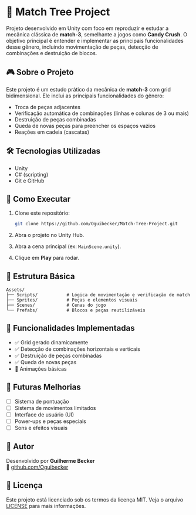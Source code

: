 # 🍬 Match Tree Project

Projeto desenvolvido em Unity com foco em reproduzir e estudar a mecânica clássica de **match-3**, semelhante a jogos como **Candy Crush**. O objetivo principal é entender e implementar as principais funcionalidades desse gênero, incluindo movimentação de peças, detecção de combinações e destruição de blocos.

## 🎮 Sobre o Projeto

Este projeto é um estudo prático da mecânica de **match-3** com grid bidimensional. Ele inclui as principais funcionalidades do gênero:

- Troca de peças adjacentes
- Verificação automática de combinações (linhas e colunas de 3 ou mais)
- Destruição de peças combinadas
- Queda de novas peças para preencher os espaços vazios
- Reações em cadeia (cascatas)

## 🛠️ Tecnologias Utilizadas

- Unity
- C# (scripting)
- Git e GitHub

## 🚀 Como Executar

1. Clone este repositório:
   ```bash
   git clone https://github.com/Oguibecker/Match-Tree-Project.git
   ```

2. Abra o projeto no Unity Hub.

3. Abra a cena principal (ex: `MainScene.unity`).

4. Clique em **Play** para rodar.

## 📁 Estrutura Básica

```
Assets/
├── Scripts/           # Lógica de movimentação e verificação de match
├── Sprites/           # Peças e elementos visuais
├── Scenes/            # Cenas do jogo
└── Prefabs/           # Blocos e peças reutilizáveis
```

## 🧱 Funcionalidades Implementadas

- ✅ Grid gerado dinamicamente
- ✅ Detecção de combinações horizontais e verticais
- ✅ Destruição de peças combinadas
- ✅ Queda de novas peças
- 🔄 Animações básicas

## 📌 Futuras Melhorias

- [ ] Sistema de pontuação
- [ ] Sistema de movimentos limitados
- [ ] Interface de usuário (UI)
- [ ] Power-ups e peças especiais
- [ ] Sons e efeitos visuais

## 👤 Autor

Desenvolvido por **Guilherme Becker**  
🔗 [github.com/Oguibecker](https://github.com/Oguibecker)

## 📜 Licença

Este projeto está licenciado sob os termos da licença MIT. Veja o arquivo [LICENSE](LICENSE) para mais informações.
